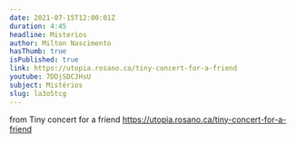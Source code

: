```yaml
---
date: 2021-07-15T12:00:01Z
duration: 4:45
headline: Misterios
author: Milton Nascimento
hasThumb: true
isPublished: true
link: https://utopia.rosano.ca/tiny-concert-for-a-friend
youtube: 7DDjSDCJHsU
subject: Mistérios
slug: la3o5tcg
---
```

from Tiny concert for a friend https://utopia.rosano.ca/tiny-concert-for-a-friend
